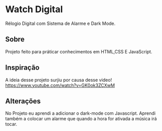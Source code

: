 # Watch Digital 
Rélogio Digital com Sistema de Alarme e Dark Mode.

## Sobre 
Projeto feito para práticar conhecimentos em HTML,CSS E JavaScript.

## Inspiração 
A ideia desse projeto surjiu por causa desse video!
https://www.youtube.com/watch?v=GK0ok3ZCXwM

## Alterações 
No Projeto eu aprendi a adicionar o dark-mode com Javascript. 
Aprendi também a colocar um alarme que quando a hora for ativada a música irá tocar.
